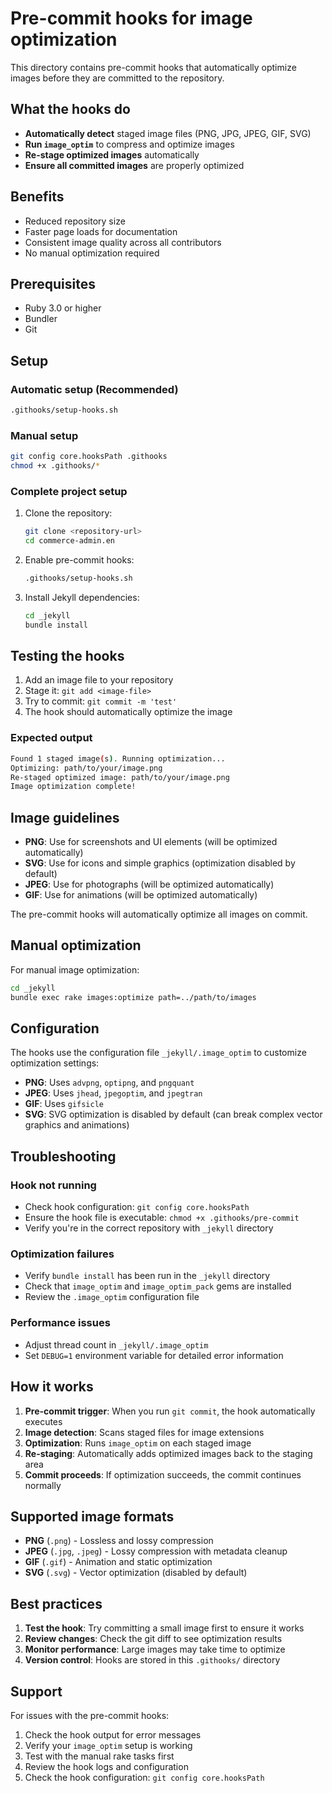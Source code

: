 # Pre-commit hooks for image optimization

This directory contains pre-commit hooks that automatically optimize images before they are committed to the repository.

## What the hooks do

- **Automatically detect** staged image files (PNG, JPG, JPEG, GIF, SVG)
- **Run `image_optim`** to compress and optimize images
- **Re-stage optimized images** automatically
- **Ensure all committed images** are properly optimized

## Benefits

- Reduced repository size
- Faster page loads for documentation
- Consistent image quality across all contributors
- No manual optimization required

## Prerequisites

- Ruby 3.0 or higher
- Bundler
- Git

## Setup

### Automatic setup (Recommended)

```bash
.githooks/setup-hooks.sh
```

### Manual setup

```bash
git config core.hooksPath .githooks
chmod +x .githooks/*
```

### Complete project setup

1. Clone the repository:

   ```bash
   git clone <repository-url>
   cd commerce-admin.en
   ```

2. Enable pre-commit hooks:

   ```bash
   .githooks/setup-hooks.sh
   ```

3. Install Jekyll dependencies:

   ```bash
   cd _jekyll
   bundle install
   ```

## Testing the hooks

1. Add an image file to your repository
2. Stage it: `git add <image-file>`
3. Try to commit: `git commit -m 'test'`
4. The hook should automatically optimize the image

### Expected output

```bash
Found 1 staged image(s). Running optimization...
Optimizing: path/to/your/image.png
Re-staged optimized image: path/to/your/image.png
Image optimization complete!
```

## Image guidelines

- **PNG**: Use for screenshots and UI elements (will be optimized automatically)
- **SVG**: Use for icons and simple graphics (optimization disabled by default)
- **JPEG**: Use for photographs (will be optimized automatically)
- **GIF**: Use for animations (will be optimized automatically)

The pre-commit hooks will automatically optimize all images on commit.

## Manual optimization

For manual image optimization:

```bash
cd _jekyll
bundle exec rake images:optimize path=../path/to/images
```

## Configuration

The hooks use the configuration file `_jekyll/.image_optim` to customize optimization settings:

- **PNG**: Uses `advpng`, `optipng`, and `pngquant`
- **JPEG**: Uses `jhead`, `jpegoptim`, and `jpegtran`
- **GIF**: Uses `gifsicle`
- **SVG**: SVG optimization is disabled by default (can break complex vector graphics and animations)

## Troubleshooting

### Hook not running

- Check hook configuration: `git config core.hooksPath`
- Ensure the hook file is executable: `chmod +x .githooks/pre-commit`
- Verify you're in the correct repository with `_jekyll` directory

### Optimization failures

- Verify `bundle install` has been run in the `_jekyll` directory
- Check that `image_optim` and `image_optim_pack` gems are installed
- Review the `.image_optim` configuration file

### Performance issues

- Adjust thread count in `_jekyll/.image_optim`
- Set `DEBUG=1` environment variable for detailed error information

## How it works

1. **Pre-commit trigger**: When you run `git commit`, the hook automatically executes
2. **Image detection**: Scans staged files for image extensions
3. **Optimization**: Runs `image_optim` on each staged image
4. **Re-staging**: Automatically adds optimized images back to the staging area
5. **Commit proceeds**: If optimization succeeds, the commit continues normally

## Supported image formats

- **PNG** (`.png`) - Lossless and lossy compression
- **JPEG** (`.jpg`, `.jpeg`) - Lossy compression with metadata cleanup
- **GIF** (`.gif`) - Animation and static optimization
- **SVG** (`.svg`) - Vector optimization (disabled by default)

## Best practices

1. **Test the hook**: Try committing a small image first to ensure it works
2. **Review changes**: Check the git diff to see optimization results
3. **Monitor performance**: Large images may take time to optimize
4. **Version control**: Hooks are stored in this `.githooks/` directory

## Support

For issues with the pre-commit hooks:

1. Check the hook output for error messages
2. Verify your `image_optim` setup is working
3. Test with the manual rake tasks first
4. Review the hook logs and configuration
5. Check the hook configuration: `git config core.hooksPath`
